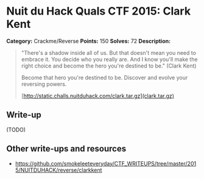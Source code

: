 # Nuit du Hack Quals CTF 2015: Clark Kent

**Category:** Crackme/Reverse
**Points:** 150
**Solves:** 72
**Description:** 

> "There's a shadow inside all of us. But that doesn't mean you need to embrace it. You decide who you really are. And I know you'll make the right choice and become the hero you're destined to be." (Clark Kent)
> 
> Become that hero you're destined to be. Discover and evolve your reversing powers.
> 
> [http://static.challs.nuitduhack.com/clark.tar.gz](clark.tar.gz)

## Write-up

(TODO)

## Other write-ups and resources

* <https://github.com/smokeleeteveryday/CTF_WRITEUPS/tree/master/2015/NUITDUHACK/reverse/clarkkent>